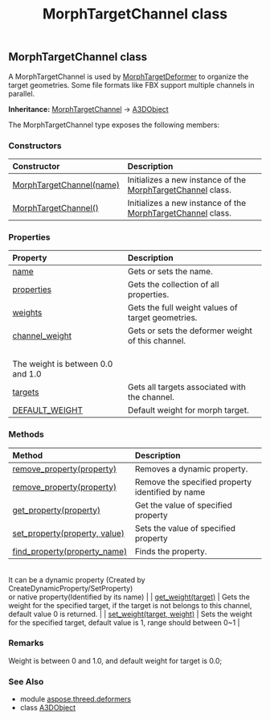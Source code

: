 ﻿---
title: MorphTargetChannel class
second_title: Aspose.3D for Python via .NET API References
description: 
type: docs
weight: 30
url: /python-net/aspose.threed.deformers/morphtargetchannel/
is_root: false
---

## MorphTargetChannel class

A MorphTargetChannel is used by [MorphTargetDeformer](/3d/python-net/aspose.threed.deformers/morphtargetdeformer) to organize the target geometries.
Some file formats like FBX support multiple channels in parallel.



**Inheritance:** [MorphTargetChannel](/3d/python-net/aspose.threed.deformers/morphtargetchannel) → 
[A3DObject](/3d/python-net/aspose.threed/a3dobject)



The MorphTargetChannel type exposes the following members:

### Constructors
| Constructor | Description |
| :- | :- |
| [MorphTargetChannel(name)](/3d/python-net/aspose.threed.deformers/morphtargetchannel/__init__/#str) | Initializes a new instance of the [MorphTargetChannel](/3d/python-net/aspose.threed.deformers/morphtargetchannel) class. |
| [MorphTargetChannel()](/3d/python-net/aspose.threed.deformers/morphtargetchannel/__init__/#) | Initializes a new instance of the [MorphTargetChannel](/3d/python-net/aspose.threed.deformers/morphtargetchannel) class. |


### Properties
| Property | Description |
| :- | :- |
| [name](/3d/python-net/aspose.threed.deformers/morphtargetchannel/name) | Gets or sets the name. |
| [properties](/3d/python-net/aspose.threed.deformers/morphtargetchannel/properties) | Gets the collection of all properties. |
| [weights](/3d/python-net/aspose.threed.deformers/morphtargetchannel/weights) | Gets the full weight values of target geometries. |
| [channel_weight](/3d/python-net/aspose.threed.deformers/morphtargetchannel/channel_weight) | Gets or sets the deformer weight of this channel. <br/>The weight is between 0.0 and 1.0 |
| [targets](/3d/python-net/aspose.threed.deformers/morphtargetchannel/targets) | Gets all targets associated with the channel. |
| [DEFAULT_WEIGHT](/3d/python-net/aspose.threed.deformers/morphtargetchannel/DEFAULT_WEIGHT) | Default weight for morph target. |


### Methods
| Method | Description |
| :- | :- |
| [remove_property(property)](/3d/python-net/aspose.threed.deformers/morphtargetchannel/remove_property/#Property) | Removes a dynamic property. |
| [remove_property(property)](/3d/python-net/aspose.threed.deformers/morphtargetchannel/remove_property/#str) | Remove the specified property identified by name |
| [get_property(property)](/3d/python-net/aspose.threed.deformers/morphtargetchannel/get_property/#str) | Get the value of specified property |
| [set_property(property, value)](/3d/python-net/aspose.threed.deformers/morphtargetchannel/set_property/#str-any) | Sets the value of specified property |
| [find_property(property_name)](/3d/python-net/aspose.threed.deformers/morphtargetchannel/find_property/#str) | Finds the property.<br/>It can be a dynamic property (Created by CreateDynamicProperty/SetProperty) <br/>or native property(Identified by its name) |
| [get_weight(target)](/3d/python-net/aspose.threed.deformers/morphtargetchannel/get_weight/#aspose.threed.entities.Shape) | Gets the weight for the specified target, if the target is not belongs to this channel, default value 0 is returned. |
| [set_weight(target, weight)](/3d/python-net/aspose.threed.deformers/morphtargetchannel/set_weight/#aspose.threed.entities.Shape-float) | Sets the weight for the specified target, default value is 1, range should between 0~1 |


### Remarks 


Weight is between 0 and 1.0, and default weight for target is 0.0;
### See Also

* module [aspose.threed.deformers](../)
* class [A3DObject](/3d/python-net/aspose.threed.deformers/a3dobject)

